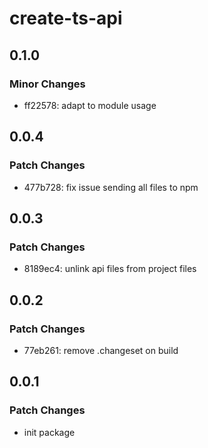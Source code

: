 # create-ts-api

## 0.1.0

### Minor Changes

- ff22578: adapt to module usage

## 0.0.4

### Patch Changes

- 477b728: fix issue sending all files to npm

## 0.0.3

### Patch Changes

- 8189ec4: unlink api files from project files

## 0.0.2

### Patch Changes

- 77eb261: remove .changeset on build

## 0.0.1

### Patch Changes

- init package
